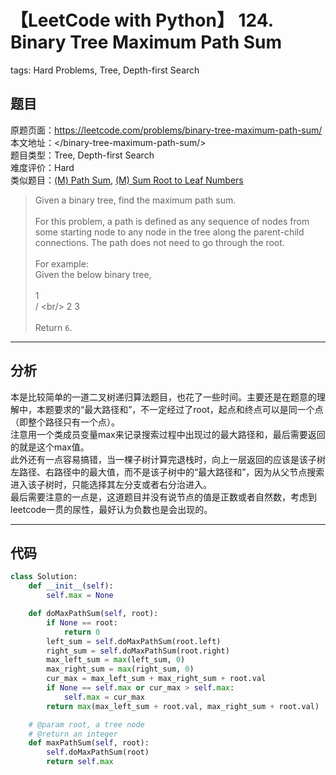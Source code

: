 # 【LeetCode with Python】 124. Binary Tree Maximum Path Sum
tags: Hard Problems, Tree, Depth-first Search

## 题目
原题页面：<https://leetcode.com/problems/binary-tree-maximum-path-sum/><br/>
本文地址：<<leetcode-with-python-domain>/binary-tree-maximum-path-sum/><br/>
题目类型：Tree, Depth-first Search<br/>
难度评价：Hard<br/>
类似题目：[(M) Path Sum](/path-sum/), [(M) Sum Root to Leaf Numbers](sum-root-to-leaf-numbers)<br/>

> Given a binary tree, find the maximum path sum.<br/>
><br/>
> For this problem, a path is defined as any sequence of nodes from some starting node to any node in the tree along the parent-child connections. The path does not need to go through the root.<br/>
><br/>
> For example:<br/>
> Given the below binary tree,<br/>
><br/>
>            1<br/>
>           / \<br/>
>          2   3<br/>
><br/>
> Return `6`.<br/>

<!-- more -->

---
## 分析
本是比较简单的一道二叉树递归算法题目，也花了一些时间。主要还是在题意的理解中，本题要求的“最大路径和”，不一定经过了root，起点和终点可以是同一个点（即整个路径只有一个点）。<br/>
注意用一个类成员变量max来记录搜索过程中出现过的最大路径和，最后需要返回的就是这个max值。<br/>
此外还有一点容易搞错，当一棵子树计算完退栈时，向上一层返回的应该是该子树左路径、右路径中的最大值，而不是该子树中的“最大路径和”，因为从父节点搜索进入该子树时，只能选择其左分支或者右分治进入。<br/>
最后需要注意的一点是，这道题目并没有说节点的值是正数或者自然数，考虑到leetcode一贯的尿性，最好认为负数也是会出现的。<br/>

---
## 代码
``` python
class Solution:
    def __init__(self):
        self.max = None

    def doMaxPathSum(self, root):
        if None == root:
            return 0
        left_sum = self.doMaxPathSum(root.left)
        right_sum = self.doMaxPathSum(root.right)
        max_left_sum = max(left_sum, 0)
        max_right_sum = max(right_sum, 0)
        cur_max = max_left_sum + max_right_sum + root.val
        if None == self.max or cur_max > self.max:
            self.max = cur_max
        return max(max_left_sum + root.val, max_right_sum + root.val)

    # @param root, a tree node
    # @return an integer
    def maxPathSum(self, root):
        self.doMaxPathSum(root)
        return self.max
```
